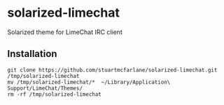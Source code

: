 solarized-limechat
==================

Solarized theme for LimeChat IRC client

Installation
------------

	git clone https://github.com/stuartmcfarlane/solarized-limechat.git /tmp/solarized-limechat
	mv /tmp/solarized-limechat/*  ~/Library/Application\ Support/LimeChat/Themes/
	rm -rf /tmp/solarized-limechat